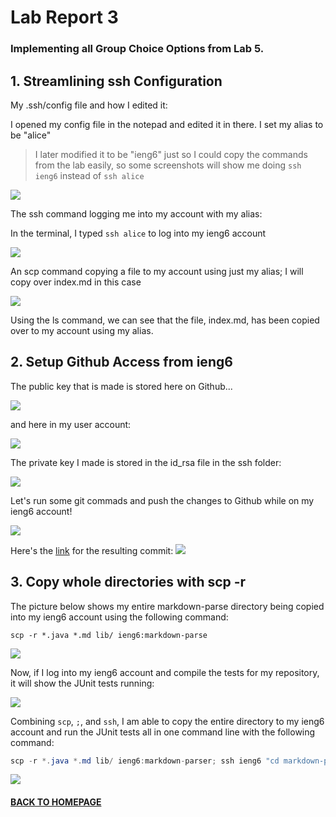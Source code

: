 # Lab Report 3
### Implementing all Group Choice Options from Lab 5.

## 1. Streamlining ssh Configuration

My .ssh/config file and how I edited it:

I opened my config file in the notepad and edited it in there. I set my alias to be "alice"

>I later modified it to be "ieng6" just so I could copy the commands from the lab easily, so some screenshots will show me doing `ssh ieng6` instead of `ssh alice`

![](https://scontent.xx.fbcdn.net/v/t1.15752-9/280076811_1180703666097699_1235992140166893346_n.png?_nc_cat=106&ccb=1-6&_nc_sid=aee45a&_nc_ohc=cBHK3BRvpW8AX8QYeE9&_nc_ad=z-m&_nc_cid=0&_nc_ht=scontent.xx&oh=03_AVINgLVIz3eIDGeJkotsp7z1S4soB4J3moO4MxzetrcYiw&oe=629FD39B)

The ssh command logging me into my account with my alias:

In the terminal, I typed `ssh alice` to log into my ieng6 account

![](https://scontent.xx.fbcdn.net/v/t1.15752-9/280122006_1051182129137777_7908281862068135903_n.png?_nc_cat=108&ccb=1-6&_nc_sid=aee45a&_nc_ohc=rGd7TROQpbAAX8j-5mQ&_nc_ad=z-m&_nc_cid=0&_nc_ht=scontent.xx&oh=03_AVLPq5xF1i67c1g582QkWrKhLyieS7rMJsCNQKH-jMPV2Q&oe=629E3DDA)

An scp command copying a file to my account using just my alias; I will copy over index.md in this case

![](https://scontent.xx.fbcdn.net/v/t1.15752-9/279244065_800450520935355_4640089459631946226_n.png?_nc_cat=111&ccb=1-6&_nc_sid=aee45a&_nc_ohc=W1fkgzXTcp4AX-vJKf6&_nc_ad=z-m&_nc_cid=0&_nc_ht=scontent.xx&oh=03_AVLLvcDiRz7b7v1UN3Pow4-67Eob_wxKXhlpy9vORbGudQ&oe=629DC769)

Using the ls command, we can see that the file, index.md, has been copied over to my account using my alias.

## 2. Setup Github Access from ieng6
The public key that is made is stored here on Github...

![](https://scontent.xx.fbcdn.net/v/t1.15752-9/280120381_308068234681186_3905321658330235621_n.png?_nc_cat=104&ccb=1-6&_nc_sid=aee45a&_nc_ohc=mwVmAL4NZsgAX89bNoA&_nc_ad=z-m&_nc_cid=0&_nc_ht=scontent.xx&oh=03_AVIFPSYz_1hSBs3DpkHze3KzUHzVNkK6zp9NLA6m9Q2Bew&oe=629F82E7)

and here in my user account:

![](https://scontent.xx.fbcdn.net/v/t1.15752-9/279802389_328276499250969_704356715956388360_n.png?_nc_cat=103&ccb=1-6&_nc_sid=aee45a&_nc_ohc=SbV1Ukj-DQIAX-AMeh1&_nc_ad=z-m&_nc_cid=0&_nc_ht=scontent.xx&oh=03_AVITFtRw0BnB2zNz1wfyLszas4fMMQAaWc-QKJVeYyipjA&oe=629C3B67)

The private key I made is stored in the id_rsa file in the ssh folder:

![](https://scontent.xx.fbcdn.net/v/t1.15752-9/280390101_317092743836534_2117228152023734444_n.png?_nc_cat=108&ccb=1-6&_nc_sid=aee45a&_nc_ohc=Ot0z9Y8KWgsAX-Cqku1&_nc_ad=z-m&_nc_cid=0&_nc_ht=scontent.xx&oh=03_AVJ14MpsHo9jtsYngHN9quRKSGyolt43vxgB8YgaDIl1AQ&oe=629FA2C7)

Let's run some git commads and push the changes to Github while on my ieng6 account! 

![](https://scontent.xx.fbcdn.net/v/t1.15752-9/280240914_547138916775576_2575191255221803961_n.png?_nc_cat=108&ccb=1-6&_nc_sid=aee45a&_nc_ohc=JI54ALsOTqAAX8W-B4T&_nc_oc=AQkhXrw5UdZ6FqoK5jgeIx5-rw1mnuHLPWKUnEj8VU5p8qmZSIUGhomsESypA7sQ1yF8RO-HJzaxQ_eE_mPDjsAz&_nc_ad=z-m&_nc_cid=0&_nc_ht=scontent.xx&oh=03_AVJH6Yn0H0ytbhru-8rwMzb5AAdftI9brYoDTcYHbJtlvw&oe=629FAACF)

Here's the [link](https://github.com/alicema1202/markdown-parser/commit/fc9782f8939a4788185cab67135f28162b1e298b "markdown-parser repository") for the resulting commit:
![](https://scontent.xx.fbcdn.net/v/t1.15752-9/280192101_5415016561864778_2347696041906020515_n.png?_nc_cat=103&ccb=1-6&_nc_sid=aee45a&_nc_ohc=gApz04CKrk4AX_a-FOZ&_nc_ad=z-m&_nc_cid=0&_nc_ht=scontent.xx&oh=03_AVKQSi4WNdOuHwzrcg-Mjyk_MOdNU0rHsBvqMcQ2Xcpwgg&oe=629EEA05)

## 3. Copy whole directories with scp -r

The picture below shows my entire markdown-parse directory being copied into my ieng6 account using the following command:
```
scp -r *.java *.md lib/ ieng6:markdown-parse
```

![](https://scontent.xx.fbcdn.net/v/t1.15752-9/280180437_753130449191179_1327177585582640984_n.png?_nc_cat=102&ccb=1-6&_nc_sid=aee45a&_nc_ohc=yx2Oll_owEEAX8dMGRD&_nc_ad=z-m&_nc_cid=0&_nc_ht=scontent.xx&oh=03_AVJnX0h-trSForlGwbLsguENpDE1CGfI0hVqzEnoZzVOJg&oe=629CB726)

Now, if I log into my ieng6 account and compile the tests for my repository, it will show the JUnit tests running:

![](https://scontent.xx.fbcdn.net/v/t1.15752-9/279815557_4969395779763785_5412307686231111366_n.png?_nc_cat=108&ccb=1-6&_nc_sid=aee45a&_nc_ohc=cY8WEdG1VTMAX_9AY-V&_nc_ad=z-m&_nc_cid=0&_nc_ht=scontent.xx&oh=03_AVKlL3Ku-MM5bQF0XWnvb7d33spV6cxLHy46GajwzdvVqQ&oe=62A0120F)

Combining `scp`, `;`, and `ssh`, I am able to copy the entire directory to my ieng6 account and run the JUnit tests all in one command line with the following command:
```java
scp -r *.java *.md lib/ ieng6:markdown-parser; ssh ieng6 "cd markdown-parser; javac -cp .:lib/junit-4.13.2.jar:lib/hamcrest-core-1.3.jar MarkdownParseTest.java; java -cp .:lib/junit-4.13.2.jar:lib/hamcrest-core-1.3.jar org.junit.runner.JUnitCore MarkdownParseTest"  
```

![](https://scontent.xx.fbcdn.net/v/t1.15752-9/280279700_1457206708051544_2968601044265201778_n.png?_nc_cat=106&ccb=1-6&_nc_sid=aee45a&_nc_ohc=c4M7MMnG644AX-fgquV&_nc_ad=z-m&_nc_cid=0&_nc_ht=scontent.xx&oh=03_AVJBHm6rt0Xf0Xqagr2V87-IMx_xCZqv-6hHxTWspBO3ug&oe=629EF2D0)

#### [BACK TO HOMEPAGE](index.md)
